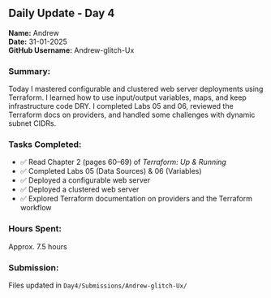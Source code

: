 ## Daily Update - Day 4

**Name:** Andrew  
**Date:** 31-01-2025  
**GitHub Username:** Andrew-glitch-Ux  

### Summary:
Today I mastered configurable and clustered web server deployments using Terraform. I learned how to use input/output variables, maps, and keep infrastructure code DRY. I completed Labs 05 and 06, reviewed the Terraform docs on providers, and handled some challenges with dynamic subnet CIDRs.

### Tasks Completed:
- ✅ Read Chapter 2 (pages 60–69) of *Terraform: Up & Running*
- ✅ Completed Labs 05 (Data Sources) & 06 (Variables)
- ✅ Deployed a configurable web server
- ✅ Deployed a clustered web server
- ✅ Explored Terraform documentation on providers and the Terraform workflow

### Hours Spent:
Approx. 7.5 hours

### Submission:
Files updated in `Day4/Submissions/Andrew-glitch-Ux/`
